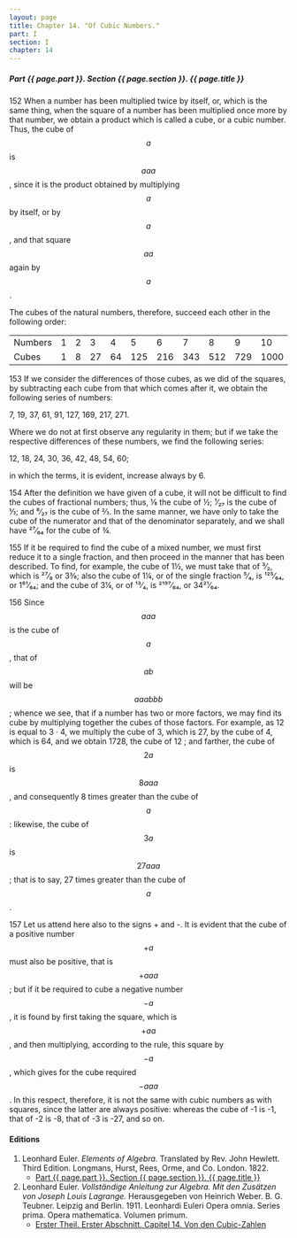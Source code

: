 ```yaml
---
layout: page
title: Chapter 14. "Of Cubic Numbers."
part: I
section: I
chapter: 14
---
```


##### Part {{ page.part }}. Section {{ page.section }}. {{ page.title }}

<span class="art">152</span> When a number has been multiplied twice by itself,
or, which is the same thing, when the square of a number
has been multiplied once more by that number, we obtain
a product which is called a cube, or a cubic number. Thus,
the cube of $$a$$ is $$aaa$$, since it is the product obtained by
multiplying $$a$$ by itself, or by $$a$$, and that square $$aa$$ again
by $$a$$.

The cubes of the natural numbers, therefore, succeed
each other in the following order:

<table>
  <tr>
    <td>Numbers</td>
    <td>1</td>
    <td>2</td>
    <td>3</td>
    <td>4</td>
    <td>5</td>
    <td>6</td>
    <td>7</td>
    <td>8</td>
    <td>9</td>
    <td>10</td>
  </tr>
  <tr>
    <td>Cubes</td>
    <td>1</td>
    <td>8</td>
    <td>27</td>
    <td>64</td>
    <td>125</td>
    <td>216</td>
    <td>343</td>
    <td>512</td>
    <td>729</td>
    <td>1000</td>
  </tr>
</table>

<span class="art">153</span> If we consider the differences of those cubes, as we
did of the squares, by subtracting each cube from that
which comes after it, we obtain the following series of
numbers:

7, 19, 37, 61, 91, 127, 169, 217, 271.

Where we do not at first observe any regularity in them;
but if we take the respective differences of these numbers, we
find the following series:

12, 18, 24, 30, 36, 42, 48, 54, 60;

in which the terms, it is evident, increase always by 6.

<span class="art">154</span> After the definition we have given of a cube, it will
not be difficult to find the cubes of fractional numbers;
thus, ⅛ the cube of ½; ¹⁄₂₇ is the cube of ⅓; and ⁸⁄₂₇ is the
cube of ⅔. In the same manner, we have only to take the
cube of the numerator and that of the denominator separately,
and we shall have ²⁷⁄₆₄ for the cube of ¾.

<span class="art">155</span> If it be required to find the cube of a mixed number, we must first reduce
it to a single fraction, and then
proceed in the manner that has been described. To find,
for example, the cube of 1½, we must take that of  ³⁄₂, which
is ²⁷⁄₈ or 3⅜; also the cube of 1¼, or of the single fraction
⁵⁄₄, is ¹²⁵⁄₆₄, or 1⁶¹⁄₆₄; and the cube of 3¼, or of ¹³⁄₄,
is ²¹⁹⁷⁄₆₄, or 34²¹⁄₆₄.

<span class="art">156</span> Since $$aaa$$ is the cube of $$a$$, that of
$$ab$$ will be $$aaabbb$$;
whence we see, that if a number has two or more factors, we
may find its cube by multiplying together the cubes of those
factors. For example, as 12 is equal to 3 · 4, we multiply
the cube of 3, which is 27, by the cube of 4, which is 64,
and we obtain 1728, the cube of 12 ; and farther, the cube
of $$2a$$ is $$8aaa$$, and consequently 8 times greater than the
cube of $$a$$: likewise, the cube of $$3a$$ is $$27aaa$$; that is to say,
27 times greater than the cube of $$a$$.

<span class="art">157</span> Let us attend here also to the signs + and -. It
is evident that the cube of a positive number $$+a$$ must also
be positive, that is $$+aaa$$; but if it be required to cube a
negative number $$-a$$, it is found by first taking the square,
which is $$+aa$$, and then multiplying, according to the rule,
this square by $$-a$$, which gives for the cube required $$-aaa$$.
In this respect, therefore, it is not the same with cubic numbers
as with squares, since the latter are always positive:
whereas the cube of -1 is -1, that of -2 is -8, that of
-3 is -27, and so on.

#### Editions

1. Leonhard Euler. *Elements of Algebra*. Translated by Rev. John Hewlett. Third Edition. Longmans, Hurst, Rees, Orme, and Co. London. 1822.
    - [Part {{ page.part }}. Section {{ page.section }}. {{ page.title }}](/assets/euler/en/I-14.pdf)
2. Leonhard Euler. *Vollständige Anleitung zur Algebra. Mit den Zusätzen von Joseph Louis Lagrange.* Herausgegeben von Heinrich Weber. B. G. Teubner. Leipzig and Berlin. 1911. Leonhardi Euleri Opera omnia. Series prima. Opera mathematica. Volumen primum.
    - [Erster Theil. Erster Abschnitt. Capitel 14. Von den Cubic-Zahlen](/assets/euler/de/I-I-14.pdf)